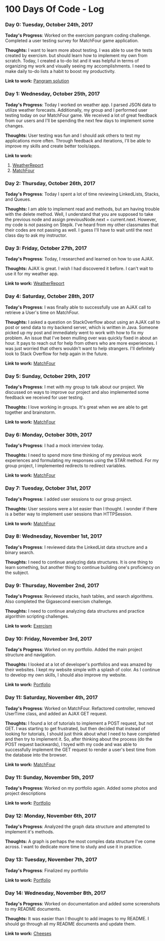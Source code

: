 # 100 Days Of Code - Log

### Day 0: Tuesday, October 24th, 2017

**Today's Progress**: Worked on the exercism pangram coding challenge. Completed a user testing survey for MatchFour game application. 

**Thoughts:** I want to learn more about testing. I was able to use the tests created by exercism. but should learn how to implement my own from scratch. Today, I created a to-do list and it was helpful in terms of organizing my work and visually seeing my accomplishments. I need to make daily to-do lists a habit to boost my productivity. 

**Link to work:** [Pangram solution](https://github.com/ctam91/exercism/tree/master/pangram)

### Day 1: Wednesday, October 25th, 2017

**Today's Progress**: Today I worked on weather app. I parsed JSON data to utilize weather forecasts. Additionally, my group and I performed user testing today on our MatchFour game. We received a lot of great feedback from our users and I'll be spending the next few days to implement some changes. 

**Thoughts:** User testing was fun and I should ask others to test my applications more often. Through feedback and iterations, I'll be able to improve my skills and create better tools/apps.  

**Link to work:** 
1. [WeatherReport](https://github.com/ctam91/weather-report)
2. [MatchFour](https://github.com/jharkreader/match-four)

### Day 2: Thursday, October 26th, 2017

**Today's Progress**: Today I spent a lot of time reviewing LinkedLists, Stacks, and Queues. 

**Thoughts:** I am able to implement read and methods, but am having trouble with the delete method. Well, I understand that you are supposed to take the previous node and assign previousNode.next = current.next. However, my code is not passing on Stepik. I've heard from my other classmates that their codes are not passing as well. I guess I'll have to wait until the next class day to ask my instructor. 

### Day 3: Friday, October 27th, 2017

**Today's Progress**: Today, I researched and learned on how to use AJAX. 

**Thoughts:** AJAX is great. I wish I had discovered it before. I can't wait to use it for my weather app. 

**Link to work:** 
[WeatherReport](https://github.com/ctam91/weather-report)

### Day 4: Saturday, October 28th, 2017

**Today's Progress**: I was finally able to successfully use an AJAX call to retrieve a User's time on MatchFour.

**Thoughts:** I asked a question on StackOverflow about using an AJAX call to post or send data to my backend server, which is written in Java. Someone picked up my post and immediately went to work with how to fix my problem. An issue that I've been mulling over was quickly fixed in about an hour. It pays to reach out for help from others who are more experiences. I was just worried that others wouldn't want to help strangers. I'll definitely look to Stack Overflow for help again in the future. 

**Link to work:** 
[MatchFour](https://github.com/jharkreader/match-four)

### Day 5: Sunday, October 29th, 2017

**Today's Progress**: I met with my group to talk about our project. We discussed on ways to improve our project and also implemented some feedback we received for user testing. 

**Thoughts:** I love working in groups. It's great when we are able to get together and brainstorm. 

**Link to work:** 
[MatchFour](https://github.com/jharkreader/match-four)


### Day 6: Monday, October 30th, 2017

**Today's Progress**: I had a mock interview today. 

**Thoughts:** I need to spend more time thinking of my previous work experiences and formulating my responses using the STAR method. For my group project, I implemented redirects to redirect variables. 

**Link to work:** 
[MatchFour](https://github.com/jharkreader/match-four)

### Day 7: Tuesday, October 31st, 2017

**Today's Progress**: I added user sessions to our group project. 

**Thoughts:** User sessions were a lot easier than I thought. I wonder if there is a better way to implement user sessions than HTTPSession. 

**Link to work:** 
[MatchFour](https://github.com/jharkreader/match-four)

### Day 8: Wednesday, November 1st, 2017

**Today's Progress**: I reviewed data the LinkedList data structure and a binary search. 

**Thoughts:** I need to continue analyzing data structures. It is one thing to learn something, but another thing to continue building one's proficiency on the subject. 

### Day 9: Thursday, November 2nd, 2017

**Today's Progress**: Reviewed stacks, hash tables, and search algorithms. Also completed the Gigasecond exercism challenge.

**Thoughts:** I need to continue analyzing data structures and practice algorithim scripting challenges. 

**Link to work:** 
[Exercism](https://github.com/ctam91/exercism)

### Day 10: Friday, November 3rd, 2017

**Today's Progress**: Worked on my portfolio. Added the main project structure and navigation. 

**Thoughts:** I looked at a lot of developer's portfolios and was amazed by their websites. I kept my website simple with a splash of color. As I continue to develop my own skills, I should also improve my website.

**Link to work:** 
[Portfolio](https://ctam91.github.io)

### Day 11: Saturday, November 4th, 2017

**Today's Progress**: Worked on MatchFour. Refactored controller, removed UserTime class, and added an AJAX GET request.

**Thoughts:** I found a lot of tutorials to implement a POST request, but not GET. I was starting to get frustrated, but then decided that instead of looking for tutorials, I should just think about what I need to have completed and then try to implement it. So, after thinking about the process (do the POST request backwards), I toyed with my code and was able to successfully implement the GET request to render a user's best time from the database into the browser. 

**Link to work:** 
[MatchFour](https://github.com/jharkreader/match-four)

### Day 11: Sunday, November 5th, 2017

**Today's Progress**: Worked on my portfolio again. Added some photos and project descriptions

**Link to work:** 
[Portfolio](https://ctam91.github.io)

### Day 12: Monday, November 6th, 2017

**Today's Progress**: Analyzed the graph data structure and attempted to implement it's methods. 

**Thoughts:** A graph is perhaps the most comples data structure I've come across. I want to dedicate more time to study and use it in practice.

### Day 13: Tuesday, November 7th, 2017

**Today's Progress**: Finalized my portfolio

**Link to work:** 
[Portfolio](https://ctam91.github.io)

### Day 14: Wednesday, November 8th, 2017

**Today's Progress**: Worked on documentation and added some screenshots to my README documents.

**Thoughts:** It was easier than I thought to add images to my README. I should go through all my README documents and update them. 

**Link to work:** 
[Cheeses](https://github.com/ctam91/cheese-mvc-persistent)



